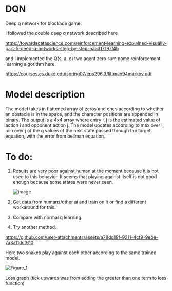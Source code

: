 # DQN
 Deep q network for blockade game. 

I followed the double deep q network described here 

https://towardsdatascience.com/reinforcement-learning-explained-visually-part-5-deep-q-networks-step-by-step-5a5317197f4b

and I implemented the Q(s, a, o) two agent zero sum game reinforcement learning algorithm  here.

https://courses.cs.duke.edu/spring07/cps296.3/littman94markov.pdf

# Model description

The model takes in flattened array of zeros and ones according to whether an obstacle is in the space, and the character positions are appended in binary. The output is a 4x4 array where entry i, j is the estimated value of action i and opponent action j. The model updates according to max over i, min over j of the q values of the next state passed through the target equation, with the error from bellman equation.


# To do:

1. Results are very poor against human at the moment because it is not used to this behavior. It seems that playing against itself is not good enough because some states were never seen.

   ![image](https://github.com/user-attachments/assets/8859d7bc-61e5-4508-bafa-4baffc8250f4)

2. Get data from humans/other ai and train on it or find a different workaround for this.
3. Compare with normal q learning.
4. Try another method.

   



https://github.com/user-attachments/assets/a78dd19f-9211-4cf9-9ebe-7a3a11dcf610


Here two snakes play against each other according to the same trained model.

![Figure_1](https://github.com/user-attachments/assets/64e17bf4-22f3-474c-838a-9c4d5be48893)

Loss graph (tick upwards was from adding the greater than one term to loss function)
